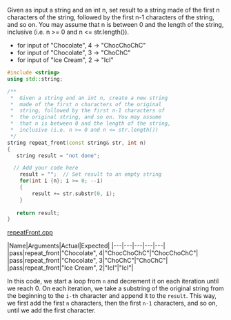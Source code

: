 Given as input a string and an int n, set result to a string made of the first n characters of the string, followed by the first n-1 characters of the string, and so on. You may assume that n is between 0 and the length of the string, inclusive (i.e. n >= 0 and n <= str.length()).

* for input of "Chocolate", 4 → "ChocChoChC"
* for input of "Chocolate", 3 → "ChoChC"
* for input of "Ice Cream", 2 → "IcI"

```cpp
#include <string>
using std::string;

/**
 *  Given a string and an int n, create a new string 
 *  made of the first n characters of the original 
 *  string, followed by the first n-1 characters of 
 *  the original string, and so on. You may assume 
 *  that n is between 0 and the length of the string, 
 *  inclusive (i.e. n >= 0 and n <= str.length())
 */
string repeat_front(const string& str, int n)
{
   string result = "not done";

  // Add your code here
    result = "";  // Set result to an empty string
    for(int i {n}; i >= 0; --i)
    {
        result += str.substr(0, i);
    }
   
   return result;
}
```

[repeatFront.cpp](https://codecheck.io/files/23020921131lpd8k21cp87daqzoaruxesvx)

|Name|Arguments|Actual|Expected|
|---|---|---|---|---|
|pass|repeat_front|"Chocolate", 4|"ChocChoChC"|"ChocChoChC"|
|pass|repeat_front|"Chocolate", 3|"ChoChC"|"ChoChC"|
|pass|repeat_front|"Ice Cream", 2|"IcI"|"IcI"|

In this code, we start a loop from `n` and decrement it on each iteration until we reach 0. On each iteration, we take a substring of the original string from the beginning to the `i-th` character and append it to the `result`. This way, we first add the first `n` characters, then the first `n-1` characters, and so on, until we add the first character.